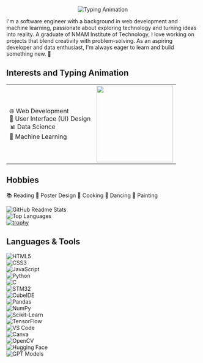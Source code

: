 <p align="center">
  <img src="https://readme-typing-svg.herokuapp.com?font=Fira+Code&pause=1000&color=F75C7E&width=435&lines=Hello%2C+World!;I'm+Lisa+Bojamma+M+S;A+Web+Developer;A+Software+Engineer;A+UI+Enthusiast;Solving+Problems%2C+One+Bug+at+a+Time!" alt="Typing Animation">
</p>

I'm a software engineer with a background in web development and machine learning, passionate about exploring technology and turning ideas into reality. A graduate of NMAM Institute of Technology, I love working on projects that blend creativity with problem-solving. As an aspiring developer and data enthusiast, I'm always eager to learn and build something new. 🌟 

## Interests and Typing Animation  

<table>
  <tr>
    <td>
      🌐 Web Development<br>
      🎨 User Interface (UI) Design<br>
      📊 Data Science<br>
      🤖 Machine Learning  
    </td>
    <td>
      <img src="https://user-images.githubusercontent.com/74038190/221352975-94759904-aa4c-4032-a8ab-b546efb9c478.gif" width="200">
    </td>
  </tr>
</table>

## Hobbies  

📚 Reading 🎨 Poster Design 🍳 Cooking 💃 Dancing 🎨 Painting  

![GitHub Readme Stats](https://github-readme-stats.vercel.app/api?username=lisa1612&show_icons=true&hide_title=true&count_private=true&hide=prs&theme=light&include_all_commits=true)  
![Top Languages](https://github-readme-stats.vercel.app/api/top-langs/?username=lisa1612&layout=compact&theme=light)  
[![trophy](https://github-profile-trophy.vercel.app/?username=lisa1612)](https://github.com/ryo-ma/github-profile-trophy)  

## Languages & Tools  

![HTML5](https://img.shields.io/badge/-HTML5-E34F26?style=flat&logo=html5&logoColor=white)  
![CSS3](https://img.shields.io/badge/-CSS3-1572B6?style=flat&logo=css3&logoColor=white)  
![JavaScript](https://img.shields.io/badge/-JavaScript-F7DF1E?style=flat&logo=javascript&logoColor=black)  
![Python](https://img.shields.io/badge/-Python-3776AB?style=flat&logo=python&logoColor=white)  
![C](https://img.shields.io/badge/-C-00599C?style=flat&logo=c&logoColor=white)  
![STM32](https://img.shields.io/badge/-STM32-03234B?style=flat&logo=stmicroelectronics&logoColor=white)  
![CubeIDE](https://img.shields.io/badge/-CubeIDE-0083CA?style=flat&logo=stmicroelectronics&logoColor=white)  
![Pandas](https://img.shields.io/badge/-Pandas-150458?style=flat&logo=pandas&logoColor=white)  
![NumPy](https://img.shields.io/badge/-NumPy-013243?style=flat&logo=numpy&logoColor=white)  
![Scikit-Learn](https://img.shields.io/badge/-Scikit%20Learn-F7931E?style=flat&logo=scikitlearn&logoColor=white)  
![TensorFlow](https://img.shields.io/badge/-TensorFlow-FF6F00?style=flat&logo=tensorflow&logoColor=white)  
![VS Code](https://img.shields.io/badge/-VS%20Code-007ACC?style=flat&logo=visualstudiocode&logoColor=white)  
![Canva](https://img.shields.io/badge/-Canva-00C4CC?style=flat&logo=canva&logoColor=white)  
![OpenCV](https://img.shields.io/badge/-OpenCV-5C3EE8?style=flat&logo=opencv&logoColor=white)  
![Hugging Face](https://img.shields.io/badge/-Hugging%20Face-FFCC00?style=flat&logo=huggingface&logoColor=white)  
![GPT Models](https://img.shields.io/badge/-GPT%20Models-412991?style=flat&logo=openai&logoColor=white)  
